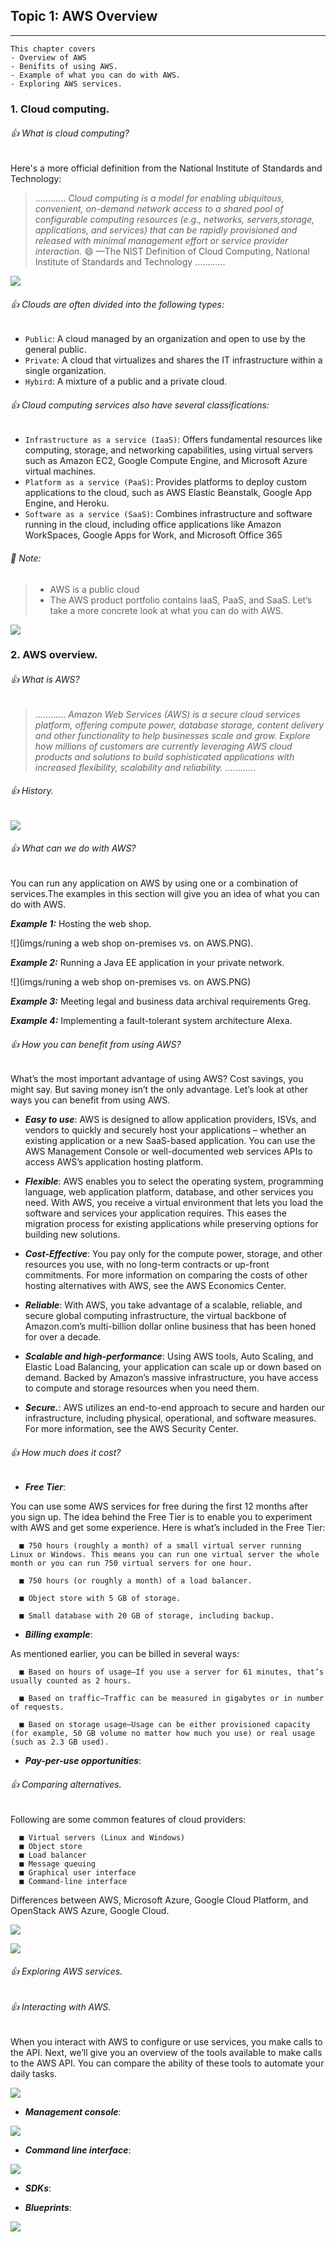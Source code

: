 ## Topic 1: AWS Overview
-----------------------------
```
This chapter covers
- Overview of AWS
- Benifits of using AWS.
- Example of what you can do with AWS.
- Exploring AWS services.
```
### 1. Cloud computing.

###### :+1: What is cloud computing?
Here's a more official definition from the National Institute of Standards and Technology:

>............
*Cloud computing is a model for enabling ubiquitous, convenient, on-demand network access to a shared pool of configurable computing resources (e.g., networks, servers,storage, applications, and services) that can be rapidly provisioned and released with minimal management effort or service provider interaction.*
                               :smile: —The NIST Definition of Cloud Computing,
                                 National Institute of Standards and Technology
............

![](imgs/cloud_computing.png)

###### :+1: Clouds are often divided into the following types:
- `Public`: A cloud managed by an organization and open to use by the general public.
- `Private`: A cloud that virtualizes and shares the IT infrastructure within a single
organization.
- `Hybird`: A mixture of a public and a private cloud.

###### :+1: Cloud computing services also have several classifications:
- `Infrastructure as a service (IaaS)`: Offers fundamental resources like computing,
storage, and networking capabilities, using virtual servers such as Amazon EC2,
Google Compute Engine, and Microsoft Azure virtual machines.
- `Platform as a service (PaaS)`: Provides platforms to deploy custom applications to
the cloud, such as AWS Elastic Beanstalk, Google App Engine, and Heroku.
- `Software as a service (SaaS)`: Combines infrastructure and software running in
the cloud, including office applications like Amazon WorkSpaces, Google Apps
for Work, and Microsoft Office 365

###### :tada: Note:
> - AWS is a public cloud
> - The AWS product portfolio contains IaaS, PaaS, and SaaS. Let’s take a more concrete look at what you can do with AWS. 

![](imgs/cloud_computing_models.png)

### 2. AWS overview.

###### :+1: What is AWS?
>............
*Amazon Web Services (AWS) is a secure cloud services platform, offering compute power, database storage, content delivery and other functionality to help businesses scale and grow. Explore how millions of customers are currently leveraging AWS cloud products and solutions to build sophisticated applications with increased flexibility, scalability and reliability.*
............

###### :+1: History.
![](imgs/amazon_history_timeline.png)

###### :+1: What can we do with AWS?
You can run any application on AWS by using one or a combination of services.The examples in this section will give you an idea of what you can do with AWS.

_**Example 1:**_  Hosting the web shop.

![](imgs/runing a web shop on-premises vs. on AWS.PNG).

_**Example 2:**_  Running a Java EE application in your private network.

![](imgs/runing a web shop on-premises vs. on AWS.PNG)

_**Example 3:**_  Meeting legal and business data archival requirements Greg.

_**Example 4:**_  Implementing a fault-tolerant system architecture Alexa.

###### :+1: How you can benefit from using AWS?
What’s the most important advantage of using AWS? Cost savings, you might say. But
saving money isn’t the only advantage. Let’s look at other ways you can benefit from
using AWS.
>
- **_Easy to use_**:
AWS is designed to allow application providers, ISVs, and vendors to quickly and securely host your applications – whether an existing application or a new SaaS-based application. You can use the AWS Management Console or well-documented web services APIs to access AWS’s application hosting platform.

>
- **_Flexible_**:
AWS enables you to select the operating system, programming language, web application platform, database, and other services you need. With AWS, you receive a virtual environment that lets you load the software and services your application requires. This eases the migration process for existing applications while preserving options for building new solutions.

>
- **_Cost-Effective_**:
You pay only for the compute power, storage, and other resources you use, with no long-term contracts or up-front commitments. For more information on comparing the costs of other hosting alternatives with AWS, see the AWS Economics Center.

>
- **_Reliable_**:
With AWS, you take advantage of a scalable, reliable, and secure global computing infrastructure, the virtual backbone of Amazon.com’s multi-billion dollar online business that has been honed for over a decade.

>
- **_Scalable and high-performance_**:
Using AWS tools, Auto Scaling, and Elastic Load Balancing, your application can scale up or down based on demand. Backed by Amazon’s massive infrastructure, you have access to compute and storage resources when you need them.

>
- **_Secure._**:
AWS utilizes an end-to-end approach to secure and harden our infrastructure, including physical, operational, and software measures. For more information, see the AWS Security Center.

###### :+1: How much does it cost?

- **_Free Tier_**: 

You can use some AWS services for free during the first 12 months after you sign up.
The idea behind the Free Tier is to enable you to experiment with AWS and get some
experience. Here is what’s included in the Free Tier:
            
      ■ 750 hours (roughly a month) of a small virtual server running Linux or Windows. This means you can run one virtual server the whole month or you can run 750 virtual servers for one hour.

      ■ 750 hours (or roughly a month) of a load balancer.      

      ■ Object store with 5 GB of storage.
      
      ■ Small database with 20 GB of storage, including backup.
      
- **_Billing example_**: 

As mentioned earlier, you can be billed in several ways:

      ■ Based on hours of usage—If you use a server for 61 minutes, that’s usually counted as 2 hours.
      
      ■ Based on traffic—Traffic can be measured in gigabytes or in number of requests.
      
      ■ Based on storage usage—Usage can be either provisioned capacity (for example, 50 GB volume no matter how much you use) or real usage (such as 2.3 GB used).
      
- **_Pay-per-use opportunities_**: 

###### :+1: Comparing alternatives.

Following are some common features of cloud providers:
      
      ■ Virtual servers (Linux and Windows)
      ■ Object store
      ■ Load balancer
      ■ Message queuing
      ■ Graphical user interface
      ■ Command-line interface
      
Differences between AWS, Microsoft Azure, Google Cloud Platform, and OpenStack AWS Azure, Google Cloud.

![](imgs/difference_aws_azure_google_cloud_and_openstack.PNG)

![](imgs/difference_aws_azure_google_cloud_and_openstack_2.PNG)

###### :+1: Exploring AWS services.



###### :+1: Interacting with AWS.

When you interact with AWS to configure or use services, you make calls to the API. 
Next, we’ll give you an overview of the tools available to make calls to the AWS API.
You can compare the ability of these tools to automate your daily tasks.

![](imgs/interact_with_AWS_API.PNG)

- **_Management console_**: 

![](imgs/management_console.png)

- **_Command line interface_**: 

![](imgs/command_line.png)

- **_SDKs_**: 



- **_Blueprints_**: 

![](imgs/blueprints.PNG)





    




 











